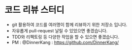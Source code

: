 # 코드 리뷰 스터디
- git 활용하여 코드를 여러명이 함께 리뷰하기 위한 저장소 입니다.
- 자유롭게 pull-request 날릴 수 있었으면 좋겠습니다.
- TDD와 리펙토링 등 다양한 작업을 할 수 있으면 좋겠습니다.
- PM : @DinnerKang : https://github.com/DinnerKang/
